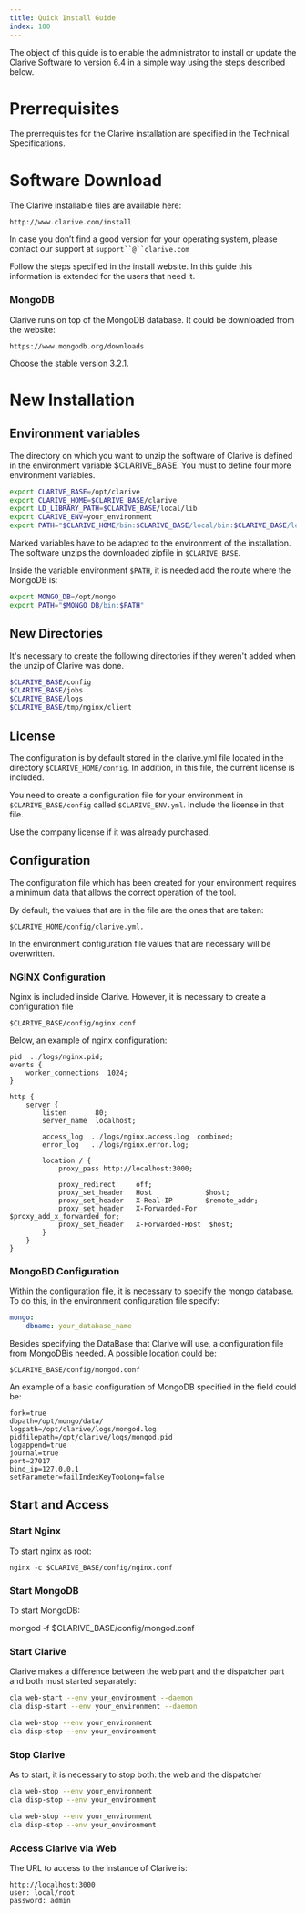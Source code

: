 ```yaml
---
title: Quick Install Guide
index: 100
---
```


The object of this guide is to enable the administrator to install
or update the Clarive Software to version 6.4 in a simple way using the steps described below.

# Prerrequisites

The prerrequisites for the Clarive installation are
specified in the Technical Specifications.

# Software Download

The Clarive installable files are available here:

    http://www.clarive.com/install

In case you don’t find a good version for your operating system,
please contact our support at `support``@``clarive.com`

Follow the steps specified in the install website.
In this guide this information is extended for the users that need it.

### MongoDB

Clarive runs on top of the MongoDB database.
It could be downloaded from the website:

    https://www.mongodb.org/downloads

Choose the stable version 3.2.1.

# New Installation

## Environment variables

The directory on which you want to unzip the software of
Clarive is defined in the environment variable $CLARIVE_BASE.
You must to define four more environment variables.

```bash
export CLARIVE_BASE=/opt/clarive
export CLARIVE_HOME=$CLARIVE_BASE/clarive
export LD_LIBRARY_PATH=$CLARIVE_BASE/local/lib
export CLARIVE_ENV=your_environment
export PATH="$CLARIVE_HOME/bin:$CLARIVE_BASE/local/bin:$CLARIVE_BASE/local/sbin:$PATH"
```
Marked variables have to be adapted to the environment of
the installation. The software unzips the downloaded zipfile in `$CLARIVE_BASE`.

Inside the variable environment `$PATH`, it is needed add the route where the MongoDB is:

```bash
export MONGO_DB=/opt/mongo
export PATH="$MONGO_DB/bin:$PATH"
```

## New Directories

It's necessary to create the following directories if they weren't added when the
unzip of Clarive was done.

```bash
$CLARIVE_BASE/config
$CLARIVE_BASE/jobs
$CLARIVE_BASE/logs
$CLARIVE_BASE/tmp/nginx/client
```

## License

The configuration is by default stored in the clarive.yml file located in the
directory `$CLARIVE_HOME/config`. In addition, in this file, the current license is included.

You need to create a configuration file for your environment in
`$CLARIVE_BASE/config` called `$CLARIVE_ENV.yml`. Include the license in that file.

Use the company license if it was already purchased.

## Configuration

The configuration file which has been created for your environment
requires a minimum data that allows the correct operation of the tool.

By default, the values that are in the file are the ones that are taken:

    $CLARIVE_HOME/config/clarive.yml.

In the environment configuration file values that are necessary will be overwritten.

### NGINX Configuration

Nginx is included inside Clarive. However, it is necessary
to create a configuration file

    $CLARIVE_BASE/config/nginx.conf

Below, an example of nginx configuration:

```nginx
pid  ../logs/nginx.pid;
events {
    worker_connections  1024;
}

http {
    server {
        listen       80;
        server_name  localhost;

        access_log  ../logs/nginx.access.log  combined;
        error_log   ../logs/nginx.error.log;

        location / {
            proxy_pass http://localhost:3000;

            proxy_redirect     off;
            proxy_set_header   Host             $host;
            proxy_set_header   X-Real-IP        $remote_addr;
            proxy_set_header   X-Forwarded-For  $proxy_add_x_forwarded_for;
            proxy_set_header   X-Forwarded-Host  $host;
        }
    }
}
```

### MongoBD Configuration

Within the configuration file, it is necessary to specify the mongo database.
To do this, in the environment configuration file specify:

```yaml
mongo:
    dbname: your_database_name
```

Besides specifying the DataBase that Clarive will use, a configuration file from MongoDBis needed.
A possible location could be:

    $CLARIVE_BASE/config/mongod.conf

An example of a basic configuration of MongoDB
specified in the field could be:

```properties
fork=true
dbpath=/opt/mongo/data/
logpath=/opt/clarive/logs/mongod.log
pidfilepath=/opt/clarive/logs/mongod.pid
logappend=true
journal=true
port=27017
bind_ip=127.0.0.1
setParameter=failIndexKeyTooLong=false
```

## Start and Access

### Start Nginx

To start nginx as root:

    nginx -c $CLARIVE_BASE/config/nginx.conf

### Start MongoDB

To start MongoDB:

mongod -f $CLARIVE_BASE/config/mongod.conf

### Start Clarive

Clarive makes a difference between the web part
and the dispatcher part and both must started separately:

```bash
cla web-start --env your_environment --daemon
cla disp-start --env your_environment --daemon

cla web-stop --env your_environment
cla disp-stop --env your_environment
```

### Stop Clarive

As to start, it is necessary to stop both: the web and the dispatcher

```bash
cla web-stop --env your_environment
cla disp-stop --env your_environment

cla web-stop --env your_environment
cla disp-stop --env your_environment
```

### Access Clarive via Web

The URL to access to the instance of Clarive is:

    http://localhost:3000
    user: local/root
    password: admin

